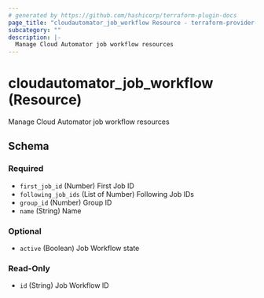 ```yaml
---
# generated by https://github.com/hashicorp/terraform-plugin-docs
page_title: "cloudautomator_job_workflow Resource - terraform-provider-cloudautomator"
subcategory: ""
description: |-
  Manage Cloud Automator job workflow resources
---
```


# cloudautomator_job_workflow (Resource)

Manage Cloud Automator job workflow resources



<!-- schema generated by tfplugindocs -->
## Schema

### Required

- `first_job_id` (Number) First Job ID
- `following_job_ids` (List of Number) Following Job IDs
- `group_id` (Number) Group ID
- `name` (String) Name

### Optional

- `active` (Boolean) Job Workflow state

### Read-Only

- `id` (String) Job Workflow ID
